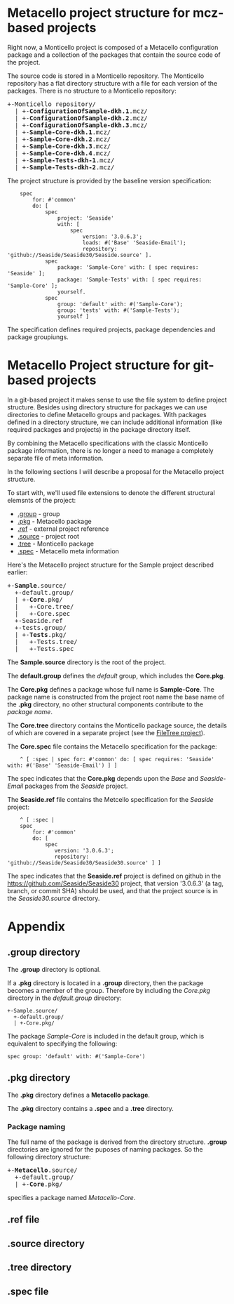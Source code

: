 # Metacello project structure for mcz-based projects<a name="monticello"/>
Right now, a Monticello project is composed of a Metacello configuration package and a collection of the packages that contain the source code of the project.

The source code is stored in a Monticello repository.
The Monticello repository has a flat directory structure with a file for each version 
of the packages. There is no structure to a Monticello repository:

<pre>
+-Monticello repository/
  | +-<strong>ConfigurationOfSample-dkh.1</strong>.mcz/
  | +-<strong>ConfigurationOfSample-dkh.2</strong>.mcz/
  | +-<strong>ConfigurationOfSample-dkh.3</strong>.mcz/
  | +-<strong>Sample-Core-dkh.1</strong>.mcz/
  | +-<strong>Sample-Core-dkh.2</strong>.mcz/
  | +-<strong>Sample-Core-dkh.3</strong>.mcz/
  | +-<strong>Sample-Core-dkh.4</strong>.mcz/
  | +-<strong>Sample-Tests-dkh-1</strong>.mcz/
  | +-<strong>Sample-Tests-dkh-2</strong>.mcz/
</pre>

The project structure is provided by the baseline version specification:

```Smalltalk
    spec
        for: #'common'
        do: [ 
            spec
                project: 'Seaside'
                with: [ 
                    spec
                        version: '3.0.6.3';
                        loads: #('Base' 'Seaside-Email');
                        repository: 'github://Seaside/Seaside30/Seaside.source' ].
            spec
                package: 'Sample-Core' with: [ spec requires: 'Seaside' ];
                package: 'Sample-Tests' with: [ spec requires: 'Sample-Core' ];
                yourself.
            spec
                group: 'default' with: #('Sample-Core');
                group: 'tests' with: #('Sample-Tests');
                yourself ]
```

The specification defines required projects, package dependencies and package groupiungs.

# Metacello Project structure for git-based projects<a name="git"/>

In a git-based project it makes sense to 
use the file system to define project structure. 
Besides using directory structure for packages 
we can use directories to define Metacello groups and packages.
With packages defined in a directory structure, we can include additional information 
(like required packages and projects) in the package 
directory itself.

By combining the Metacello specifications with the classic Monticello package information, there is no longer a need to 
manage a completely separate file of meta information.

In the following sections I will describe a proposal for the Metacello project structure.

To start with, we'll used file extensions to denote the different structural elemsnts of the project:

 * [.group](#group) - group 
 * [.pkg](#pkg) - Metacello package 
 * [.ref](#ref) - external project reference
 * [.source](#source) - project root
 * [.tree](#tree) - Monticello package
 * [.spec](#spec) - Metacello meta information

Here's the Metacello project structure for the Sample project described earlier: 

<pre>
+-<strong>Sample</strong>.source/
  +-default.group/
  | +-<strong>Core</strong>.pkg/
  |   +-Core.tree/
  |   +-Core.spec
  +-Seaside.ref
  +-tests.group/
  | +-<strong>Tests</strong>.pkg/
  |   +-Tests.tree/
  |   +-Tests.spec
</pre>

The **Sample.source** directory is the root of the project. 

The **default.group** defines the *default* group, which includes the **Core.pkg**.

The **Core.pkg** defines a package whose full name is **Sample-Core**. The package name is constructed from the project root name the base name of the **.pkg** directory, no other structural components contribute to the *package name*.

The **Core.tree** directory contains the Monticello package source, the details of which are covered in a separate project (see the [FileTree project][1]).

The **Core.spec** file contains the Metacello specification for the package:

```Smalltalk
    ^ [ :spec | spec for: #'common' do: [ spec requires: 'Seaside' with: #('Base' 'Seaside-Email') ] ]
```

The spec indicates that the **Core.pkg** depends upon the *Base* and *Seaside-Email* packages from the *Seaside* project.

The **Seaside.ref** file contains the Metcello specification for the *Seaside* project:

```Smalltalk
    ^ [ :spec | 
    spec
        for: #'common'
        do: [ 
            spec
               version: '3.0.6.3';
               repository: 'github://Seaside/Seaside30/Seaside30.source' ] ]
```

The spec indicates that the **Seaside.ref** project is defined on github in the 
https://github.com/Seaside/Seaside30 project, that version '3.0.6.3' (a tag, branch, or commit SHA) should be used, and
that the project source is in the *Seaside30.source* directory.

# Appendix

## .group directory<a name="group"/>
The **.group** directory is optional. 

If a **.pkg** directory is located in a **.group** directory, then the package 
becomes a member of the group. Therefore by including the *Core.pkg* directory in the *default.group* directory:

```
+-Sample.source/
  +-default.group/
  | +-Core.pkg/
```

The package *Sample-Core* is included in the default group, which is equivalent to specifying the following:

```Smalltalk
spec group: 'default' with: #('Sample-Core')
```

## .pkg directory<a name="pkg"/>
The **.pkg** directory defines a **Metacello package**.

The **.pkg** directory contains a **.spec** and a **.tree** directory.

### Package naming<a name="pkgnaming"/>
The full name of the package is derived from the directory structure. **.group** directories are 
ignored for the puposes of naming packages. So the following directory structure:

<pre>
+-<strong>Metacello</strong>.source/
  +-default.group/
  | +-<strong>Core</strong>.pkg/
</pre>

specifies a package named *Metacello-Core*.

## .ref file<a name="ref"/>
## .source directory<a name="source"/>
## .tree directory<a name="tree"/>
## .spec file<a name="spec"/>



[1]: https://github.com/dalehenrich/filetree


